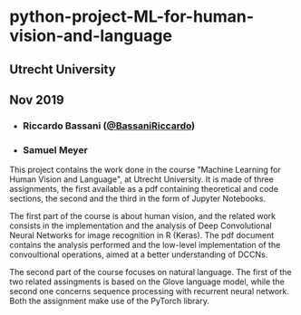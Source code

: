 # python-project-ML-for-human-vision-and-language

## Utrecht University
## Nov 2019

- ###   Riccardo Bassani ([@BassaniRiccardo](https://github.com/BassaniRiccardo))
- ###   Samuel Meyer

This project contains the work done in the course "Machine Learning for Human Vision and Language", at Utrecht University.
It is made of three assignments, the first available as a pdf containing theoretical and code sections, the second and the third in the form of Jupyter Notebooks.

The first part of the course is about human vision, and the related work consists in the implementation and the analysis of Deep Convolutional Neural Networks for image recognition in R (Keras). The pdf document contains the analysis performed and the low-level implementation of the convoultional operations, aimed at a better understanding of DCCNs.

The second part of the course focuses on natural language.
The first of the two related assingments is based on the Glove language model, while the second one concerns sequence processing with recurrent neural network. Both the assignment make use of the PyTorch library.
